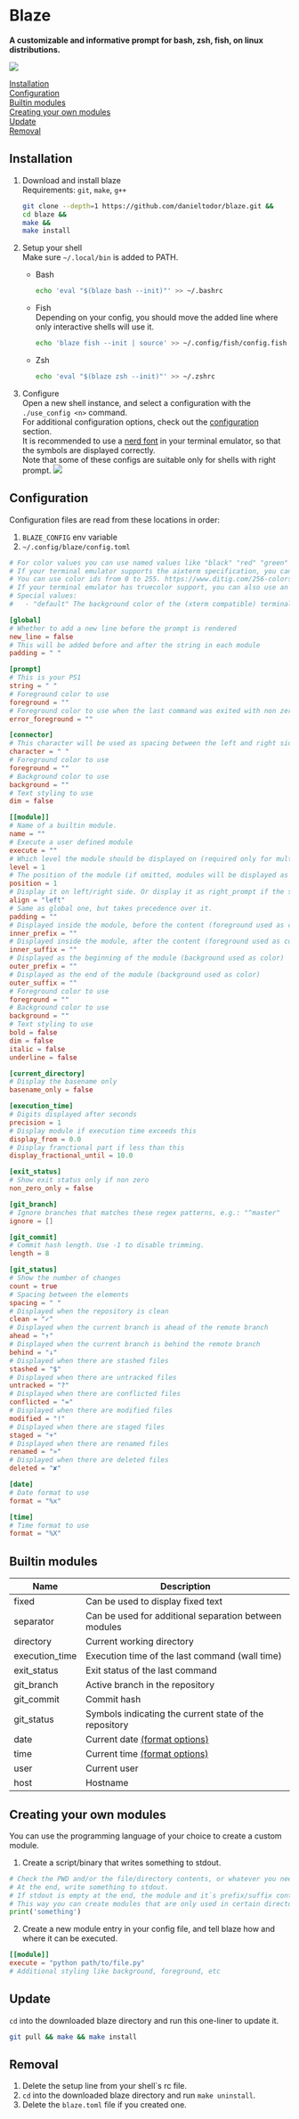 # Blaze
**A customizable and informative prompt for bash, zsh, fish, on linux distributions.**

![](media/demo.gif)

[Installation](#installation)\
[Configuration](#configuration)\
[Builtin modules](#builtin-modules)\
[Creating your own modules](#creating-your-own-modules)\
[Update](#update)\
[Removal](#removal)

## Installation
1. Download and install blaze\
    Requirements: `git`, `make`, `g++`
    ``` sh
    git clone --depth=1 https://github.com/danieltodor/blaze.git &&
    cd blaze &&
    make &&
    make install
    ```

2. Setup your shell\
    Make sure `~/.local/bin` is added to PATH.
    - Bash
        ``` sh
        echo 'eval "$(blaze bash --init)"' >> ~/.bashrc
        ```
    - Fish\
        Depending on your config, you should move the added line where only interactive shells will use it.
        ``` sh
        echo 'blaze fish --init | source' >> ~/.config/fish/config.fish
        ```
    - Zsh
        ``` sh
        echo 'eval "$(blaze zsh --init)"' >> ~/.zshrc
        ```

3. Configure\
Open a new shell instance, and select a configuration with the `./use_config <n>` command.\
For additional configuration options, check out the [configuration](#configuration) section.\
It is recommended to use a [nerd font](https://www.nerdfonts.com) in your terminal emulator,
so that the symbols are displayed correctly.\
Note that some of these configs are suitable only for shells with right prompt.
![](media/demo.png)

## Configuration
Configuration files are read from these locations in order:
1. `BLAZE_CONFIG` env variable
2. `~/.config/blaze/config.toml`

``` toml
# For color values you can use named values like "black" "red" "green" "yellow" "blue" "magenta" "cyan" "white".
# If your terminal emulator supports the aixterm specification, you can also use these colors with the "bright_" prefix.
# You can use color ids from 0 to 255. https://www.ditig.com/256-colors-cheat-sheet
# If your terminal emulator has truecolor support, you can also use an RGB value like "145;255;0".
# Special values:
#   - "default" The background color of the (xterm compatible) terminal emulator. Or black if the query failed.

[global]
# Whether to add a new line before the prompt is rendered
new_line = false
# This will be added before and after the string in each module
padding = " "

[prompt]
# This is your PS1
string = " "
# Foreground color to use
foreground = ""
# Foreground color to use when the last command was exited with non zero code. Use only if different from foreground
error_foreground = ""

[connector]
# This character will be used as spacing between the left and right side modules
character = " "
# Foreground color to use
foreground = ""
# Background color to use
background = ""
# Text styling to use
dim = false

[[module]]
# Name of a builtin module.
name = ""
# Execute a user defined module
execute = ""
# Which level the module should be displayed on (required only for multilevel prompt)
level = 1
# The position of the module (if omitted, modules will be displayed as they appear in config)
position = 1
# Display it on left/right side. Or display it as right_prompt if the shell supports it.
align = "left"
# Same as global one, but takes precedence over it.
padding = ""
# Displayed inside the module, before the content (foreground used as color)
inner_prefix = ""
# Displayed inside the module, after the content (foreground used as color)
inner_suffix = ""
# Displayed as the beginning of the module (background used as color)
outer_prefix = ""
# Displayed as the end of the module (background used as color)
outer_suffix = ""
# Foreground color to use
foreground = ""
# Background color to use
background = ""
# Text styling to use
bold = false
dim = false
italic = false
underline = false

[current_directory]
# Display the basename only
basename_only = false

[execution_time]
# Digits displayed after seconds
precision = 1
# Display module if execution time exceeds this
display_from = 0.0
# Display franctional part if less than this
display_fractional_until = 10.0

[exit_status]
# Show exit status only if non zero
non_zero_only = false

[git_branch]
# Ignore branches that matches these regex patterns, e.g.: "^master"
ignore = []

[git_commit]
# Commit hash length. Use -1 to disable trimming.
length = 8

[git_status]
# Show the number of changes
count = true
# Spacing between the elements
spacing = " "
# Displayed when the repository is clean
clean = "✓"
# Displayed when the current branch is ahead of the remote branch
ahead = "↑"
# Displayed when the current branch is behind the remote branch
behind = "↓"
# Displayed when there are stashed files
stashed = "$"
# Displayed when there are untracked files
untracked = "?"
# Displayed when there are conflicted files
conflicted = "="
# Displayed when there are modified files
modified = "!"
# Displayed when there are staged files
staged = "+"
# Displayed when there are renamed files
renamed = "»"
# Displayed when there are deleted files
deleted = "✘"

[date]
# Date format to use
format = "%x"

[time]
# Time format to use
format = "%X"
```

## Builtin modules
| Name | Description |
| - | - |
| fixed | Can be used to display fixed text |
| separator | Can be used for additional separation between modules |
| directory | Current working directory |
| execution_time | Execution time of the last command (wall time) |
| exit_status | Exit status of the last command |
| git_branch | Active branch in the repository |
| git_commit | Commit hash |
| git_status | Symbols indicating the current state of the repository |
| date | Current date [(format options)](https://en.cppreference.com/w/cpp/chrono/c/strftime) |
| time | Current time [(format options)](https://en.cppreference.com/w/cpp/chrono/c/strftime) |
| user | Current user |
| host | Hostname |

## Creating your own modules
You can use the programming language of your choice to create a custom module.
1. Create a script/binary that writes something to stdout.
``` py
# Check the PWD and/or the file/directory contents, or whatever you need.
# At the end, write something to stdout.
# If stdout is empty at the end, the module and it`s prefix/suffix content won`t be displayed.
# This way you can create modules that are only used in certain directories.
print('something')
```
2. Create a new module entry in your config file, and tell blaze how and where it can be executed.
``` toml
[[module]]
execute = "python path/to/file.py"
# Additional styling like background, foreground, etc
```

## Update
`cd` into the downloaded blaze directory and run this one-liner to update it.
``` sh
git pull && make && make install
```

## Removal
1. Delete the setup line from your shell\`s rc file.
2. `cd` into the downloaded blaze directory and run `make uninstall`.
3. Delete the `blaze.toml` file if you created one.
